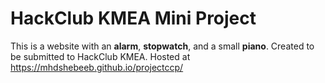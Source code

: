 
# HackClub KMEA Mini Project
This is a website with an **alarm**, **stopwatch**, and a small **piano**. Created to be submitted to HackClub KMEA. Hosted at 
https://mhdshebeeb.github.io/projectccp/
